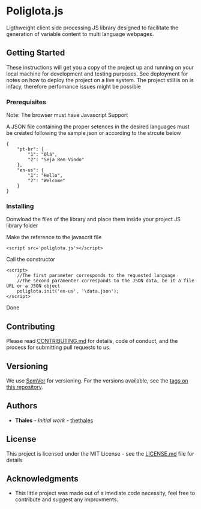 # Poliglota.js

Ligthweight client side processing JS library designed to facilitate the generation of 
variable content to multi language webpages.

## Getting Started


These instructions will get you a copy of the project up and running on your local machine for development and testing purposes. See deployment for notes on how to deploy the project on a live system.
The project still is on is infacy, therefore perfomance issues might be possible

### Prerequisites

Note: The browser must have Javascript Support

A JSON file containing the proper setences in the desired languages must be created following the sample.json or according to the strcute below

```
{
    "pt-br": {
        "1": "Olá",
        "2": "Seja Bem Vindo"
    },
    "en-us": {
        "1": "Hello",
        "2": "Welcome"
    }
}
```


### Installing

Donwload the files of the library and place them inside your project JS library folder

Make the reference to the javascrit file

```
<script src='poliglota.js'></script>
```

Call the constructor

```
<script>
    //The first parameter corresponds to the requested language
    //The second paramenter corresponds to the JSON data, be it a file URL or a JSON object
    poliglota.init('en-us', '\data.json');
</script>
```

Done


## Contributing

Please read [CONTRIBUTING.md](/CONTRIBUTING.md) for details, code of conduct, and the process for submitting pull requests to us.

## Versioning

We use [SemVer](http://semver.org/) for versioning. For the versions available, see the [tags on this repository](https://github.com/your/project/tags). 

## Authors

* **Thales** - *Initial work* - [thethales](https://github.com/thethales)

## License

This project is licensed under the MIT License - see the [LICENSE.md](LICENSE.md) file for details

## Acknowledgments

* This little project was made out of a imediate code necessity, feel free to contribute and suggest any improvments.
